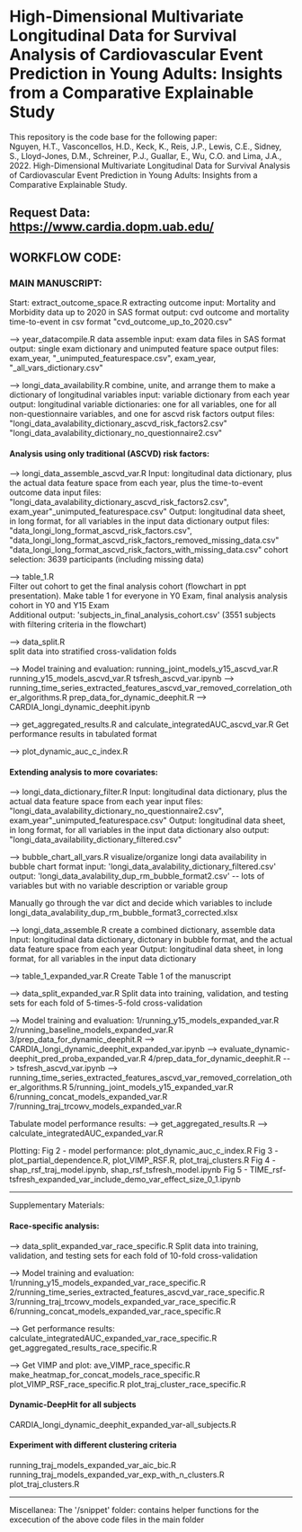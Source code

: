 # High-Dimensional Multivariate Longitudinal Data for Survival Analysis of Cardiovascular Event Prediction in Young Adults: Insights from a Comparative Explainable Study

This repository is the code base for the following paper:  
Nguyen, H.T., Vasconcellos, H.D., Keck, K., Reis, J.P., Lewis, C.E., Sidney, S., Lloyd-Jones, D.M., Schreiner, P.J., Guallar, E., Wu, C.O. and Lima, J.A., 2022. High-Dimensional Multivariate Longitudinal Data for Survival Analysis of Cardiovascular Event Prediction in Young Adults: Insights from a Comparative Explainable Study.


## Request Data: https://www.cardia.dopm.uab.edu/ 

##  WORKFLOW CODE:

### MAIN MANUSCRIPT: 

Start: 
extract_outcome_space.R
extracting outcome
input: Mortality and Morbidity data up to 2020 in SAS format 
output: cvd outcome and mortality time-to-event in csv format
"cvd_outcome_up_to_2020.csv"

-->  year_datacompile.R
data assemble
input: exam data files in SAS format
output: single exam dictionary and unimputed feature space
output files: exam_year, "_unimputed_featurespace.csv", exam_year, "_all_vars_dictionary.csv"

--> longi_data_availability.R
combine, unite, and arrange them to make a dictionary of longitudinal variables 
input: variable dictionary from each year
output: longitudinal variable dictionaries: one for all variables,
one for all non-questionnaire variables, and one for ascvd risk factors
output files: "longi_data_avalability_dictionary_ascvd_risk_factors2.csv"
"longi_data_avalability_dictionary_no_questionnaire2.csv"




#### Analysis using only traditional (ASCVD) risk factors:

--> longi_data_assemble_ascvd_var.R
Input: longitudinal data dictionary, plus the actual data feature space from each year, plus the time-to-event outcome data
input files: "longi_data_avalability_dictionary_ascvd_risk_factors2.csv", exam_year"_unimputed_featurespace.csv"
Output: longitudinal data sheet, in long format, for all variables in the input data dictionary
output files: "data_longi_long_format_ascvd_risk_factors.csv", "data_longi_long_format_ascvd_risk_factors_removed_missing_data.csv"
"data_longi_long_format_ascvd_risk_factors_with_missing_data.csv"
cohort selection: 3639 participants (including missing data)



--> table_1.R  
Filter out cohort to get the final analysis cohort (flowchart in ppt presentation). Make table 1 for everyone in Y0 Exam, final analysis analysis cohort in Y0 and Y15 Exam  
Additional output: 'subjects_in_final_analysis_cohort.csv' (3551 subjects with filtering criteria in the flowchart)


--> data_split.R  
split data into stratified cross-validation folds

--> Model training and evaluation:
running_joint_models_y15_ascvd_var.R
running_y15_models_ascvd_var.R
tsfresh_ascvd_var.ipynb --> running_time_series_extracted_features_ascvd_var_removed_correlation_other_algorithms.R
prep_data_for_dynamic_deephit.R --> CARDIA_longi_dynamic_deephit.ipynb


--> get_aggregated_results.R
and calculate_integratedAUC_ascvd_var.R
Get performance results in tabulated format

--> plot_dynamic_auc_c_index.R   





#### Extending analysis to more covariates:

--> longi_data_dictionary_filter.R
Input: longitudinal data dictionary, plus the actual data feature space from each year
input files: "longi_data_avalability_dictionary_no_questionnaire2.csv", exam_year"_unimputed_featurespace.csv"
Output: longitudinal data sheet, in long format, for all variables in the input data dictionary
also output: "longi_data_availability_dictionary_filtered.csv"

--> bubble_chart_all_vars.R
visualize/organize longi data availability in bubble chart format
input: 'longi_data_avalability_dictionary_filtered.csv'
output: 'longi_data_avalability_dup_rm_bubble_format2.csv' -- lots of variables but with no variable description or variable group

Manually go through the var dict and decide which variables to include
longi_data_avalability_dup_rm_bubble_format3_corrected.xlsx


--> longi_data_assemble.R
create a combined dictionary, assemble data
Input: longitudinal data dictionary, dictonary in bubble format, and the actual data feature space from each year
Output: longitudinal data sheet, in long format, for all variables in the input data dictionary

--> table_1_expanded_var.R 
Create Table 1 of the manuscript

--> data_split_expanded_var.R
Split data into training, validation, and testing sets for each fold of 5-times-5-fold cross-validation


--> Model training and evaluation:
1/running_y15_models_expanded_var.R
2/running_baseline_models_expanded_var.R
3/prep_data_for_dynamic_deephit.R --> CARDIA_longi_dynamic_deephit_expanded_var.ipynb --> evaluate_dynamic-deephit_pred_proba_expanded_var.R
4/prep_data_for_dynamic_deephit.R --> tsfresh_ascvd_var.ipynb --> running_time_series_extracted_features_ascvd_var_removed_correlation_other_algorithms.R
5/running_joint_models_y15_expanded_var.R
6/running_concat_models_expanded_var.R
7/running_traj_trcowv_models_expanded_var.R


Tabulate model performance results:
--> get_aggregated_results.R
--> calculate_integratedAUC_expanded_var.R


Plotting:
Fig 2 - model performance: plot_dynamic_auc_c_index.R
Fig 3 - plot_partial_dependence.R, plot_VIMP_RSF.R, plot_traj_clusters.R
Fig 4 - shap_rsf_traj_model.ipynb, shap_rsf_tsfresh_model.ipynb
Fig 5 - TIME_rsf-tsfresh_expanded_var_include_demo_var_effect_size_0_1.ipynb

--------------------------------------------------------------------------------------
Supplementary Materials:
#### Race-specific analysis: ######
--> data_split_expanded_var_race_specific.R
Split data into training, validation, and testing sets for each fold of 10-fold cross-validation


--> Model training and evaluation:
1/running_y15_models_expanded_var_race_specific.R
2/running_time_series_extracted_features_ascvd_var_race_specific.R
3/running_traj_trcowv_models_expanded_var_race_specific.R
6/running_concat_models_expanded_var_race_specific.R


--> Get performance results:
calculate_integratedAUC_expanded_var_race_specific.R
get_aggregated_results_race_specific.R

--> Get VIMP and plot:
ave_VIMP_race_specific.R
make_heatmap_for_concat_models_race_specific.R
plot_VIMP_RSF_race_specific.R
plot_traj_cluster_race_specific.R


#### Dynamic-DeepHit for all subjects   
CARDIA_longi_dynamic_deephit_expanded_var-all_subjects.R

#### Experiment with different clustering criteria  
running_traj_models_expanded_var_aic_bic.R
running_traj_models_expanded_var_exp_with_n_clusters.R
plot_traj_clusters.R

--------------------------------------------------------------------------------------
Miscellanea: 
The '/snippet' folder: contains helper functions for the excecution of the above code files in the main folder 
